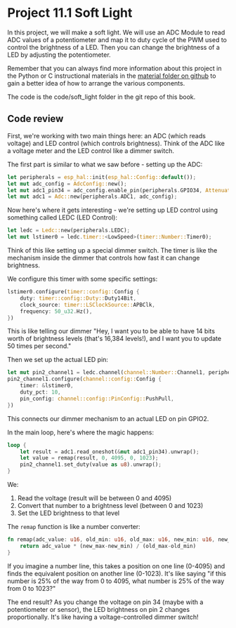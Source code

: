 # Project 11.1 Soft Light

In this project, we will make a soft light. We will use an ADC Module to read ADC values of a potentiometer and map it to duty cycle of the PWM used to control the brightness of a LED. Then you can change the brightness of a LED by adjusting the potentiometer.

Remember that you can always find more information about this project in the Python or C instructional materials in the [material folder on github](https://github.com/Makuo12/Freenove-esp32-rust/tree/main/materials) to gain a better idea of how to arrange the various components.

The code is the code/soft_light folder in the git repo of this book.

## Code review

First, we're working with two main things here: an ADC (which reads voltage) and LED control (which controls brightness). Think of the ADC like a voltage meter and the LED control like a dimmer switch.

The first part is similar to what we saw before - setting up the ADC:

```rust
let peripherals = esp_hal::init(esp_hal::Config::default());
let mut adc_config = AdcConfig::new();
let mut adc1_pin34 = adc_config.enable_pin(peripherals.GPIO34, Attenuation::_11dB);
let mut adc1 = Adc::new(peripherals.ADC1, adc_config);
```

Now here's where it gets interesting - we're setting up LED control using something called LEDC (LED Control):

```rust
let ledc = Ledc::new(peripherals.LEDC);
let mut lstimer0 = ledc.timer::<LowSpeed>(timer::Number::Timer0);
```

Think of this like setting up a special dimmer switch. The timer is like the mechanism inside the dimmer that controls how fast it can change brightness.

We configure this timer with some specific settings:

```rust
lstimer0.configure(timer::config::Config {
    duty: timer::config::Duty::Duty14Bit,
    clock_source: timer::LSClockSource::APBClk,
    frequency: 50_u32.Hz(),
})
```

This is like telling our dimmer "Hey, I want you to be able to have 14 bits worth of brightness levels (that's 16,384 levels!), and I want you to update 50 times per second."

Then we set up the actual LED pin:

```rust
let mut pin2_channel1 = ledc.channel(channel::Number::Channel1, peripherals.GPIO2);
pin2_channel1.configure(channel::config::Config {
    timer: &lstimer0,
    duty_pct: 10,
    pin_config: channel::config::PinConfig::PushPull,
})
```

This connects our dimmer mechanism to an actual LED on pin GPIO2.

In the main loop, here's where the magic happens:

```rust
loop {
    let result = adc1.read_oneshot(&mut adc1_pin34).unwrap();
    let value = remap(result, 0, 4095, 0, 1023);
    pin2_channel1.set_duty(value as u8).unwrap();
}
```

We:

1. Read the voltage (result will be between 0 and 4095)
2. Convert that number to a brightness level (between 0 and 1023)
3. Set the LED brightness to that level

The `remap` function is like a number converter:

```rust
fn remap(adc_value: u16, old_min: u16, old_max: u16, new_min: u16, new_max: u16) -> u16 {
    return adc_value * (new_max-new_min) / (old_max-old_min)
}
```

If you imagine a number line, this takes a position on one line (0-4095) and finds the equivalent position on another line (0-1023). It's like saying "if this number is 25% of the way from 0 to 4095, what number is 25% of the way from 0 to 1023?"

The end result? As you change the voltage on pin 34 (maybe with a potentiometer or sensor), the LED brightness on pin 2 changes proportionally. It's like having a voltage-controlled dimmer switch!
